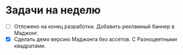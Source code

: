 # Задачи на неделю
- [ ] Отложено на конец разработки. Добавить рекламный баннер в Маджонг.
- [x] Сделать демо версию Маджонга без ассетов. С Разноцветными квадратами.